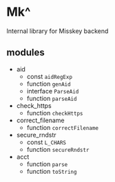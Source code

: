 # Mk^
Internal library for Misskey backend

## modules
- aid
    - const `aidRegExp`
    - function `genAid`
    - interface `ParseAid`
    - function `parseAid`
- check_https
    - function `checkHttps`
- correct_filename
    - function `correctFilename`
- secure_rndstr
    - const `L_CHARS`
    - function `secureRndstr`
- acct
    - function `parse`
    - function `toString`